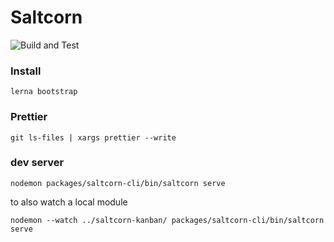 # Saltcorn

![Build and Test](https://github.com/glutamate/saltcorns/workflows/Node.js%20CI/badge.svg)

### Install

`lerna bootstrap`

### Prettier

`git ls-files | xargs prettier --write`

### dev server 

`nodemon packages/saltcorn-cli/bin/saltcorn serve`

to also watch a local module

`nodemon --watch ../saltcorn-kanban/ packages/saltcorn-cli/bin/saltcorn serve`